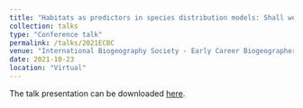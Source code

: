```yaml
---
title: "Habitats as predictors in species distribution models: Shall we use continuous or binary data?"
collection: talks
type: "Conference talk"
permalink: /talks/2021ECBC
venue: "International Biogeography Society - Early Career Biogeographers Conference"
date: 2021-10-23
location: "Virtual"
---
```


The talk presentation can be downloaded [here](https://github.com/lukasgabor/lukasgabor.github.io/blob/master/files/2021ECBC.pdf).
